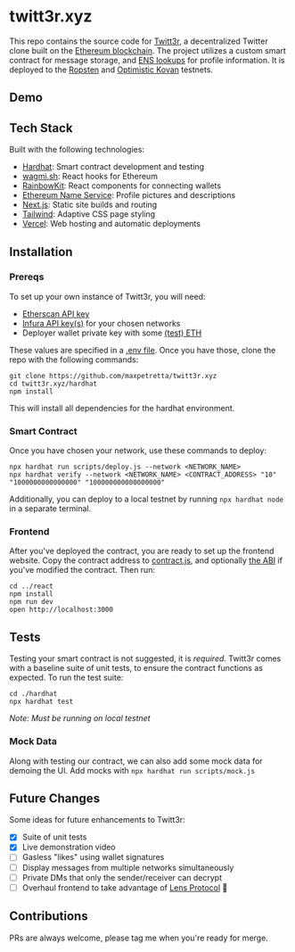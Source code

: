 # twitt3r.xyz
This repo contains the source code for [Twitt3r](https://twitt3r.xyz), a decentralized Twitter clone built on the [Ethereum blockchain](https://ethereum.org/en/).  The project utilizes a custom smart contract for message storage, and [ENS lookups](https://ens.domains/) for profile information.  It is deployed to the [Ropsten](https://ropsten.etherscan.io/address/0x3493B7ABE5e6E142D632e6596bc550A73c87Ee79) and [Optimistic Kovan](https://kovan-optimistic.etherscan.io/address/0x3493B7ABE5e6E142D632e6596bc550A73c87Ee79) testnets.

## Demo


## Tech Stack
Built with the following technologies:

* [Hardhat](https://hardhat.org/): Smart contract development and testing
* [wagmi.sh](https://wagmi.sh/): React hooks for Ethereum
* [RainbowKit](https://www.rainbowkit.com/): React components for connecting wallets
* [Ethereum Name Service](https://ens.domains/): Profile pictures and descriptions
* [Next.js](https://nextjs.org/): Static site builds and routing
* [Tailwind](https://tailwindcss.com/): Adaptive CSS page styling
* [Vercel](https://vercel.com/): Web hosting and automatic deployments

## Installation

### Prereqs
To set up your own instance of Twitt3r, you will need:
* [Etherscan API key](https://etherscan.io/apis)
* [Infura API key(s)](https://infura.io/) for your chosen networks
* Deployer wallet private key with some [(test) ETH](https://faucet.paradigm.xyz/)

These values are specified in a [.env file](./hardhat/.env.example).  Once you have those, clone the repo with the following commands:
```
git clone https://github.com/maxpetretta/twitt3r.xyz
cd twitt3r.xyz/hardhat
npm install
```

This will install all dependencies for the hardhat environment.

### Smart Contract
Once you have chosen your network, use these commands to deploy:
```
npx hardhat run scripts/deploy.js --network <NETWORK_NAME>
npx hardhat verify --network <NETWORK_NAME> <CONTRACT_ADDRESS> "10" "1000000000000000" "100000000000000000"
```

Additionally, you can deploy to a local testnet by running `npx hardhat node` in a separate terminal.

### Frontend
After you've deployed the contract, you are ready to set up the frontend website.  Copy the contract address to [contract.js](./react/lib/contract.js), and optionally [the ABI](./react/lib/abi/Twitt3r.json) if you've modified the contract.  Then run:
```
cd ../react
npm install
npm run dev
open http://localhost:3000
```

## Tests
Testing your smart contract is not suggested, it is *required*.  Twitt3r comes with a baseline suite of unit tests, to ensure the contract functions as expected.  To run the test suite:
```
cd ./hardhat
npx hardhat test
```
*Note: Must be running on local testnet*

### Mock Data
Along with testing our contract, we can also add some mock data for demoing the UI.  Add mocks with `npx hardhat run scripts/mock.js`

## Future Changes
Some ideas for future enhancements to Twitt3r:
- [x] Suite of unit tests
- [x] Live demonstration video
- [ ] Gasless "likes" using wallet signatures
- [ ] Display messages from multiple networks simultaneously
- [ ] Private DMs that only the sender/receiver can decrypt
- [ ] Overhaul frontend to take advantage of [Lens Protocol](https://lens.xyz/) 🌿

## Contributions
PRs are always welcome, please tag me when you're ready for merge.
